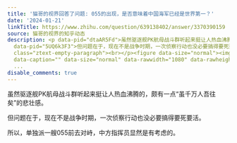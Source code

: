 ```yaml
---
title: '猫哥的视界回答了问题: 055的出现，是否意味着中国海军已经是世界第一？'
date: '2024-01-21'
linkTitle: https://www.zhihu.com/question/639138402/answer/3370390159
source: 猫哥的视界的知乎动态
description: <p data-pid="dtaAR5Fd">虽然驱逐舰PK航母战斗群听起来挺让人热血沸腾的，颇有一点“虽千万人吾往矣”的悲壮感。</p><p
  data-pid="5UQ6k3F3">但问题在于，现在不是战争时期，一次侦察行动也没必要搞得要死要活。</p><p data-pid="H2mDaj91">所以，单独派一艘055前去对峙，中方指挥员显然是有考虑的。</p><p
  class="ztext-empty-paragraph"><br></p><figure data-size="normal"><img src="https://pic2.zhimg.com/v2-5625d59020f0ebbbec9b02831a8edd81_1440w.jpg"
  data-caption="" data-size="normal" data-rawwidth="1080" data-rawheight="606" data-original-token="v2-5625d59020f0ebbb
  ...
disable_comments: true
---
```

<p data-pid="dtaAR5Fd">虽然驱逐舰PK航母战斗群听起来挺让人热血沸腾的，颇有一点“虽千万人吾往矣”的悲壮感。</p><p data-pid="5UQ6k3F3">但问题在于，现在不是战争时期，一次侦察行动也没必要搞得要死要活。</p><p data-pid="H2mDaj91">所以，单独派一艘055前去对峙，中方指挥员显然是有考虑的。</p><p class="ztext-empty-paragraph"><br></p><figure data-size="normal"><img src="https://pic2.zhimg.com/v2-5625d59020f0ebbbec9b02831a8edd81_1440w.jpg" data-caption="" data-size="normal" data-rawwidth="1080" data-rawheight="606" data-original-token="v2-5625d59020f0ebbb ...
